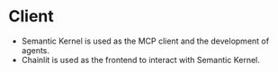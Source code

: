 # Client

- Semantic Kernel is used as the MCP client and the development of agents.
- Chainlit is used as the frontend to interact with Semantic Kernel.